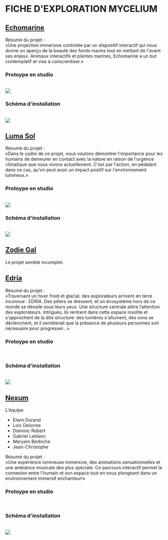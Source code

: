 # FICHE D'EXPLORATION MYCELIUM

## [Echomarine](https://tim-montmorency.com/2023/projets/Echomarine/docs/index.html)

Résumé du projet :
<br>
«Une projection immersive controlée par un dispositif interactif qui nous donne un aperçu de la beauté des fonds marins tout en mettant de l'avant ses enjeux. Animaux interactifs et plantes marines, Echomarine a un but contemplatif et vise à conscientiser.»
<br>

### Protoype en studio
<br>
<img src="https://github.com/jejed8/-H23_V13_inspirations_DUVERSEAU/blob/main/Mycelium/medias/mycelium_echomarine.jpeg">
<br>

### Schéma d'installation
<br>
<img src="https://github.com/jejed8/-H23_V13_inspirations_DUVERSEAU/blob/main/Mycelium/medias/mycelium_echomarine_schema.png">
<br>

## [Luma Sol](https://tim-montmorency.com/2023/projets/LumaSol/docs/index.html)

Résumé du projet :
<br>
«Dans le cadre de ce projet, nous voulons démontrer l'importance pour les humains de demeurer en contact avec la nature en raison de l'urgence climatique que nous vivons actuellement. C'est par l'action, en pédalant dans ce cas, qu'on peut avoir un impact positif sur l'environnement lumineux.»

### Protoype en studio
<br>
<img src="https://github.com/jejed8/-H23_V13_inspirations_DUVERSEAU/blob/main/Mycelium/medias/mycelium_luma-sol.png">
<br>


### Schéma d'installation
<br>
<img src="https://github.com/jejed8/-H23_V13_inspirations_DUVERSEAU/blob/main/Mycelium/medias/mycelium_luma-sol_schema.png">
<br>

## [Zodie Gal](https://tim-montmorency.com/2023/projets/Zodie-Gal/docs/index.html)

Le projet semble incomplet.

## [Edria](https://tim-montmorency.com/2023/projets/EDRIA/docs/web/index.html)

Résumé du projet :
<br>
«Traversant un hiver froid et glacial, des explorateurs arrivent en terre inconnue : EDRIA. Des piliers se dressent, et un écosystème hors de ce monde se dévoile sous leurs yeux. Une structure centrale attire l’attention des explorateurs. Intrigués, ils rentrent dans cette espace insolite et s'approchent de la dite structure: des lumières s'allument, des sons se déclenchent, et il semblerait que la présence de plusieurs personnes soit nécessaire pour progresser...»

### Protoype en studio
<br>
<img src="">
<br>


### Schéma d'installation
<br>
<img src="https://github.com/jejed8/-H23_V13_inspirations_DUVERSEAU/blob/main/Mycelium/medias/mycelium_edria_schema.png">
<br>

## [Nexum](https://tim-montmorency.com/2023/projets/Nexum/docs/web/index.html)

L'équipe:
<br>
 - Elwin Durand
 - Loic Delorme
 - Dominic Robert
 - Gabriel Leblanc
 - Meryem Berbiche
 - Jean-Christophe


Résumé du projet :
<br>
«Une expérience lumineuse immersive, des animations sensationnelles et une ambiance musicale des plus spéciale. Ce parcours interactif permet la connexion entre l'humain et son espace tout en nous plongeant dans un environnement immersif enchanteur!»

### Protoype en studio
<br>
<img src="">
<br>


### Schéma d'installation
<br>
<img src="https://github.com/jejed8/-H23_V13_inspirations_DUVERSEAU/blob/main/Mycelium/medias/mycelium_nexum_schema.png">
<br>
